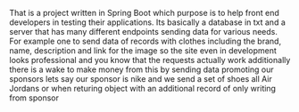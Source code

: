 That is a project written in Spring Boot which purpose is to help front end developers in testing their applications.
Its basically a database in txt and a server that has many different endpoints sending data for various needs.
For example one to send data of records with clothes including the brand, name, description and link for the image
so the site even in development looks professional and you know that the requests actually work
additionally there is a wake to make money from this by sending data promoting our sponsors
lets say our sponsor is nike and we send a set of shoes all Air Jordans or when returing object with an additional record of only writing from sponsor
